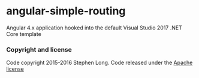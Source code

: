 # angular-simple-routing

Angular 4.x application hooked into the default Visual Studio 2017 .NET Core template

### Copyright and license
Code copyright 2015-2016 Stephen Long.  Code released under the [Apache license](https://github.com/long2know/angular-simple-routing/blob/master/LICENSE.md)
